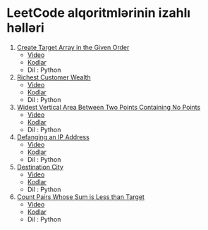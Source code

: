 # LeetCode alqoritmlərinin izahlı həlləri

1. [Create Target Array in the Given Order](https://leetcode.com/problems/create-target-array-in-the-given-order/description/)
   - [Video](https://www.youtube.com/watch?v=7QwUEJbVsuA)
   - [Kodlar](https://github.com/samirkarimov/LeetCode/blob/master/create_target_array.py)
   - Dil : Python
2. [Richest Customer Wealth](https://leetcode.com/problems/richest-customer-wealth/description/)
   - [Video](https://www.youtube.com/watch?v=67rPbLhOISY)
   - [Kodlar](https://github.com/samirkarimov/LeetCode/blob/master/create_target_array.py)
   - Dil : Python
3. [Widest Vertical Area Between Two Points Containing No Points](https://leetcode.com/problems/widest-vertical-area-between-two-points-containing-no-points/description/)
   - [Video](https://www.youtube.com/watch?v=FXAUbuwLV74)
   - [Kodlar](https://github.com/samirkarimov/LeetCode/blob/master/max-width-of-vertical-area.py)
   - Dil : Python
4. [Defanging an IP Address](https://leetcode.com/problems/defanging-an-ip-address/description/)
   - [Video](https://www.youtube.com/watch?v=0bRjA5eGwtQ)
   - [Kodlar](https://github.com/samirkarimov/LeetCode/blob/master/defang_ip_adress.py)
   - Dil : Python
5. [Destination City](https://leetcode.com/problems/destination-city/description/)
   - [Video](https://www.youtube.com/watch?v=k1YBRNZTgfs)
   - [Kodlar](https://github.com/samirkarimov/LeetCode/blob/master/destination_city.py)
   - Dil : Python
6. [Count Pairs Whose Sum is Less than Target](http://tinyurl.com/ayehbasp)
   - [Video](https://www.youtube.com/watch?v=k1YBRNZTgfs)
   - [Kodlar](http://tinyurl.com/3sdy3tux)
   - Dil : Python